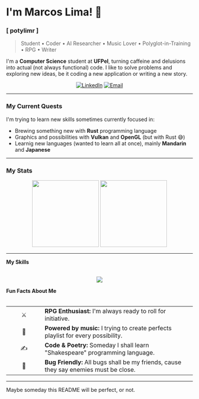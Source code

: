 # I'm Marcos Lima! 👋

### [ potylimr ]

> Student • Coder • AI Researcher • Music Lover • Polyglot-in-Training • RPG • Writer

I'm a **Computer Science** student at **UFPel**, turning caffeine and delusions into actual (not always functional) code. I like to solve problems and exploring new ideas, be it coding a new application or writing a new story.

<p align="center">
  <a href="https://www.linkedin.com/in/marcos-lima-alves" target="_blank"><img src="https://img.shields.io/badge/LinkedIn-0077B5?style=for-the-badge&logo=linkedin&logoColor=white" alt="LinkedIn"></a>
  <a href="mailto:limr.marcos@gmail.com"><img src="https://img.shields.io/badge/Email-D14836?style=for-the-badge&logo=gmail&logoColor=white" alt="Email"></a>
</p>

---

### My Current Quests

I'm trying to learn new skills sometimes currently focused in:

-   Brewing something new with **Rust** programming language
-   Graphics and possibilities with **Vulkan** and **OpenGL** (but with Rust 😅)
-   Learnig new languages (wanted to learn all at once), mainly **Mandarin** and **Japanese**

---

### My Stats

<p align="center">
  <img height="180em" src="https://github-readme-stats.vercel.app/api?username=limrpoty&show_icons=true&theme=tokyo&include_all_commits=true&count_private=true"/>
  <img height="180em" src="https://github-readme-stats.vercel.app/api/top-langs/?username=limrpoty&layout=compact&langs_count=8&theme=tokyo"/>
</p>

---

<summary><b>My Skills</b></summary>
<br>
<p align="center">
  <a href="https://skillicons.dev">
    <img src="https://skillicons.dev/icons?i=c,cpp,java,lua,rust,python" />
  </a>
</p>

<summary><b>Fun Facts About Me</b></summary>
<br>
<table>
  <tr>
    <td align="center" width="80">⚔️</td>
    <td><b>RPG Enthusiast:</b> I'm always ready to roll for initiative.</td>
  </tr>
  <tr>
    <td align="center" width="80">🎵</td>
    <td><b>Powered by music:</b> I trying to create perfects playlist for every possibility.</td>
  </tr>
  <tr>
    <td align="center" width="80">✍️</td>
    <td><b>Code & Poetry:</b> Someday I shall learn "Shakespeare" programming language.</td>
  </tr>
  <tr>
    <td align="center" width="80">🐞</td>
    <td><b>Bug Friendly:</b> All bugs shall be my friends, cause they say enemies must be close.</td>
  </tr>
</table>

---

<p align="center">
  <p>Maybe someday this README will be perfect, or not.</p>
</p>

